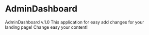 # AdminDashboard
AdminDashboard v.1.0
This application for easy add changes for your landing page!
Change easy your content!
